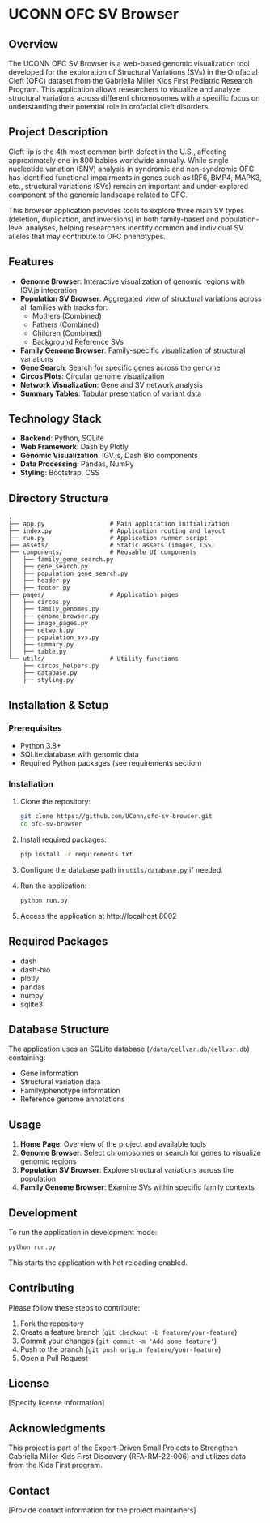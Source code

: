 # UCONN OFC SV Browser

## Overview

The UCONN OFC SV Browser is a web-based genomic visualization tool developed for the exploration of Structural Variations (SVs) in the Orofacial Cleft (OFC) dataset from the Gabriella Miller Kids First Pediatric Research Program. This application allows researchers to visualize and analyze structural variations across different chromosomes with a specific focus on understanding their potential role in orofacial cleft disorders.

## Project Description

Cleft lip is the 4th most common birth defect in the U.S., affecting approximately one in 800 babies worldwide annually. While single nucleotide variation (SNV) analysis in syndromic and non-syndromic OFC has identified functional impairments in genes such as IRF6, BMP4, MAPK3, etc., structural variations (SVs) remain an important and under-explored component of the genomic landscape related to OFC.

This browser application provides tools to explore three main SV types (deletion, duplication, and inversions) in both family-based and population-level analyses, helping researchers identify common and individual SV alleles that may contribute to OFC phenotypes.

## Features

- **Genome Browser**: Interactive visualization of genomic regions with IGV.js integration
- **Population SV Browser**: Aggregated view of structural variations across all families with tracks for:
  - Mothers (Combined)
  - Fathers (Combined)
  - Children (Combined)
  - Background Reference SVs
- **Family Genome Browser**: Family-specific visualization of structural variations
- **Gene Search**: Search for specific genes across the genome
- **Circos Plots**: Circular genome visualization
- **Network Visualization**: Gene and SV network analysis
- **Summary Tables**: Tabular presentation of variant data

## Technology Stack

- **Backend**: Python, SQLite
- **Web Framework**: Dash by Plotly
- **Genomic Visualization**: IGV.js, Dash Bio components
- **Data Processing**: Pandas, NumPy
- **Styling**: Bootstrap, CSS

## Directory Structure

```
.
├── app.py                  # Main application initialization
├── index.py                # Application routing and layout
├── run.py                  # Application runner script
├── assets/                 # Static assets (images, CSS)
├── components/             # Reusable UI components
│   ├── family_gene_search.py
│   ├── gene_search.py
│   ├── population_gene_search.py
│   ├── header.py
│   ├── footer.py
├── pages/                  # Application pages
│   ├── circos.py
│   ├── family_genomes.py
│   ├── genome_browser.py
│   ├── image_pages.py
│   ├── network.py
│   ├── population_svs.py
│   ├── summary.py
│   ├── table.py
└── utils/                  # Utility functions
    ├── circos_helpers.py
    ├── database.py
    ├── styling.py
```

## Installation & Setup

### Prerequisites

- Python 3.8+
- SQLite database with genomic data
- Required Python packages (see requirements section)

### Installation

1. Clone the repository:
   ```bash
   git clone https://github.com/UConn/ofc-sv-browser.git
   cd ofc-sv-browser
   ```

2. Install required packages:
   ```bash
   pip install -r requirements.txt
   ```

3. Configure the database path in `utils/database.py` if needed.

4. Run the application:
   ```bash
   python run.py
   ```

5. Access the application at http://localhost:8002

## Required Packages

- dash
- dash-bio
- plotly
- pandas
- numpy
- sqlite3

## Database Structure

The application uses an SQLite database (`/data/cellvar.db/cellvar.db`) containing:
- Gene information
- Structural variation data
- Family/phenotype information
- Reference genome annotations

## Usage

1. **Home Page**: Overview of the project and available tools
2. **Genome Browser**: Select chromosomes or search for genes to visualize genomic regions
3. **Population SV Browser**: Explore structural variations across the population
4. **Family Genome Browser**: Examine SVs within specific family contexts

## Development

To run the application in development mode:

```bash
python run.py
```

This starts the application with hot reloading enabled.

## Contributing

Please follow these steps to contribute:

1. Fork the repository
2. Create a feature branch (`git checkout -b feature/your-feature`)
3. Commit your changes (`git commit -m 'Add some feature'`)
4. Push to the branch (`git push origin feature/your-feature`)
5. Open a Pull Request

## License

[Specify license information]

## Acknowledgments

This project is part of the Expert-Driven Small Projects to Strengthen Gabriella Miller Kids First Discovery (RFA-RM-22-006) and utilizes data from the Kids First program.

## Contact

[Provide contact information for the project maintainers]
